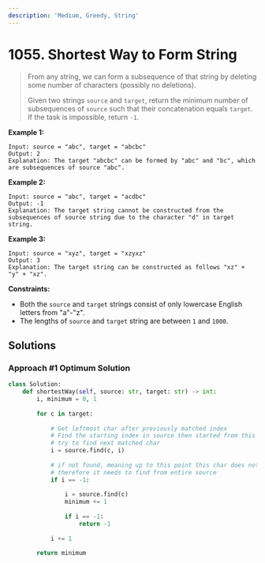 ```yaml
---
description: 'Medium, Greedy, String'
---
```


# 1055. Shortest Way to Form String

> From any string, we can form a subsequence of that string by deleting some number of characters \(possibly no deletions\).
>
> Given two strings `source` and `target`, return the minimum number of subsequences of `source` such that their concatenation equals `target`. If the task is impossible, return `-1`.

**Example 1:**

```text
Input: source = "abc", target = "abcbc"
Output: 2
Explanation: The target "abcbc" can be formed by "abc" and "bc", which are subsequences of source "abc".
```

**Example 2:**

```text
Input: source = "abc", target = "acdbc"
Output: -1
Explanation: The target string cannot be constructed from the subsequences of source string due to the character "d" in target string.
```

**Example 3:**

```text
Input: source = "xyz", target = "xzyxz"
Output: 3
Explanation: The target string can be constructed as follows "xz" + "y" + "xz".
```

**Constraints:**

* Both the `source` and `target` strings consist of only lowercase English letters from "a"-"z".
* The lengths of `source` and `target` string are between `1` and `1000`.

## Solutions

### Approach \#1 Optimum Solution 

```python
class Solution:
    def shortestWay(self, source: str, target: str) -> int:
        i, minimum = 0, 1
        
        for c in target:
            
            # Get leftmost char after previously matched index
            # Find the starting index in source then started from this index,
            # try to find next matched char
            i = source.find(c, i)
            
            # if not found, meaning up to this point this char does not exist in this substr,
            # therefore it needs to find from entire source
            if i == -1:
                
                i = source.find(c)
                minimum += 1
                
                if i == -1:
                    return -1
                
            i += 1
            
        return minimum
```

